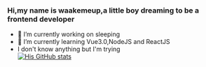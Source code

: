 ### Hi,my name is waakemeup,a little boy dreaming to be a frontend developer 

- 🔭 I’m currently working on sleeping
- 🌱 I’m currently learning Vue3.0,NodeJS and ReactJS
- I don't know anything but I'm trying    
[![His GitHub stats](https://github-readme-stats.vercel.app/api?username=waakemeup&theme=tokyonight&count_private=true)](https://github.com/anuraghazra/github-readme-stats) 
  
